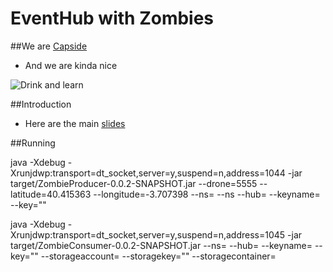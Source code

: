 EventHub with Zombies
========================================================

##We are [Capside](http://twitter.com/capside)

* And we are kinda nice

![Drink and learn](https://pbs.twimg.com/media/ClfvYdOXIAAj1jK.jpg:large)

##Introduction

* Here are the main [slides](http://slides.com/capside/zombies#/)

##Running


java -Xdebug -Xrunjdwp:transport=dt_socket,server=y,suspend=n,address=1044 -jar target/ZombieProducer-0.0.2-SNAPSHOT.jar --drone=5555 --latitude=40.415363 --longitude=-3.707398 --ns=<NAMESPACE> --ns --hub=<HUB> --keyname=<KEY> --key="<HUBKEY>"

java -Xdebug -Xrunjdwp:transport=dt_socket,server=y,suspend=n,address=1045 -jar target/ZombieConsumer-0.0.2-SNAPSHOT.jar --ns=<NAMESPACE> --hub=<HUB> --keyname=<KEY> --key="<HUBKEY>" --storageaccount=<STORAGEACCOUNT> --storagekey="<STORAGEKEY>" --storagecontainer=<CONTAINER>

